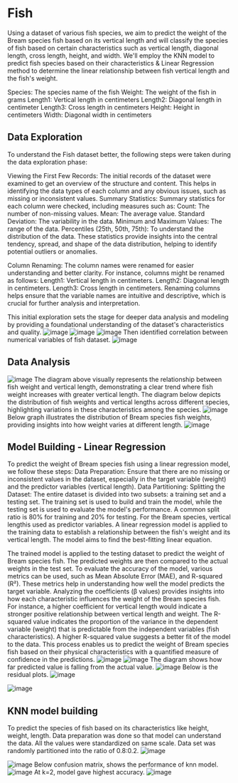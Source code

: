 # Fish
Using a dataset of various fish species, we aim to predict the weight of the Bream species fish based on its vertical length and will classify the species of fish based on certain characteristics such as vertical length, diagonal length, cross length, height, and width. We'll employ the KNN model to predict fish species based on their characteristics & Linear Regression method to determine the linear relationship between fish vertical length and the fish's weight.

  Species: The species name of the fish
  Weight: The weight of the fish in grams
  Length1: Vertical length in centimeters
  Length2: Diagonal length in centimeter
  Length3: Cross length in centimeters
  Height: Height in centimeters
  Width: Diagonal width in centimeters

## Data Exploration
To understand the Fish dataset better, the following steps were taken during the data exploration phase:

Viewing the First Few Records: The initial records of the dataset were examined to get an overview of the structure and content. This helps in identifying the data types of each column and any obvious issues, such as missing or inconsistent values.
Summary Statistics: Summary statistics for each column were checked, including measures such as:
Count: The number of non-missing values.
Mean: The average value.
Standard Deviation: The variability in the data.
Minimum and Maximum Values: The range of the data.
Percentiles (25th, 50th, 75th): To understand the distribution of the data.
These statistics provide insights into the central tendency, spread, and shape of the data distribution, helping to identify potential outliers or anomalies.

Column Renaming: The column names were renamed for easier understanding and better clarity. For instance, columns might be renamed as follows:
Length1: Vertical length in centimeters.
Length2: Diagonal length in centimeters.
Length3: Cross length in centimeters.
Renaming columns helps ensure that the variable names are intuitive and descriptive, which is crucial for further analysis and interpretation.

This initial exploration sets the stage for deeper data analysis and modeling by providing a foundational understanding of the dataset's characteristics and quality.
![image](https://github.com/user-attachments/assets/855cd03e-42d0-4750-8c03-b6c0a0872208)
![image](https://github.com/user-attachments/assets/95ab1724-e16c-46d9-9837-cd9c1be2690f)
![image](https://github.com/user-attachments/assets/a27e4467-0afa-42c2-a93c-47502733af2d)
Then identified correlation between numerical variables of fish dataset. 
![image](https://github.com/user-attachments/assets/50bae631-e35a-46a5-b8ab-13b91e6d12ca)

## Data Analysis
![image](https://github.com/user-attachments/assets/8cd4ee48-4a64-4c6d-bc22-693e1dcdca05)
The diagram above visually represents the relationship between fish weight and vertical length, demonstrating a clear trend where fish weight increases with greater vertical length. The diagram below depicts the distribution of fish weights and vertical lengths across different species, highlighting variations in these characteristics among the species.
![image](https://github.com/user-attachments/assets/27393aa1-f1c6-47ec-a80e-03b6a2b52d4f)
Below graph illustrates the distribution of Bream species fish weights, providing insights into how weight varies at different length.
![image](https://github.com/user-attachments/assets/c5bdb16a-3d5d-4e57-9925-e9069a0193a8)

## Model Building - Linear Regression
To predict the weight of Bream species fish using a linear regression model, we follow these steps:
Data Preparation:
Ensure that there are no missing or inconsistent values in the dataset, especially in the target variable (weight) and the predictor variables (vertical length).
Data Partitioning:
Splitting the Dataset: The entire dataset is divided into two subsets: a training set and a testing set. The training set is used to build and train the model, while the testing set is used to evaluate the model's performance. A common split ratio is 80% for training and 20% for testing.
For the Bream species, vertical lengthis used as predictor variables.
A linear regression model is applied to the training data to establish a relationship between the fish's weight and its vertical length. The model aims to find the best-fitting linear equation.

The trained model is applied to the testing dataset to predict the weight of Bream species fish. The predicted weights are then compared to the actual weights in the test set. To evaluate the accuracy of the model, various metrics can be used, such as Mean Absolute Error (MAE), and R-squared (R²). These metrics help in understanding how well the model predicts the target variable.
Analyzing the coefficients (β values) provides insights into how each characteristic influences the weight of the Bream species fish. For instance, a higher coefficient for vertical length would indicate a stronger positive relationship between vertical length and weight. The R-squared value indicates the proportion of the variance in the dependent variable (weight) that is predictable from the independent variables (fish characteristics). A higher R-squared value suggests a better fit of the model to the data. This process enables us to predict the weight of Bream species fish based on their physical characteristics with a quantified measure of confidence in the predictions.
![image](https://github.com/user-attachments/assets/c710028d-6f2b-4bb0-934a-7ca7ca682f95)
![image](https://github.com/user-attachments/assets/9ef1cb12-d80f-4673-b3d6-6176e59a732a)
The diagram shows how far predicted value is falling from the actual value.
![image](https://github.com/user-attachments/assets/de77c8f5-8e00-4c43-a445-a03f7d01a38b)
Below is the residual plots.
![image](https://github.com/user-attachments/assets/bd3b3a44-081e-4a3c-868a-b29cf0c50524)

![image](https://github.com/user-attachments/assets/db186a70-5ac9-4868-aac1-2e6b9b9bc6f7)

## KNN model building 
To predict the species of fish based on its characteristics like height, weight, length.
Data preparation was done so that model can understand the data. 
All the values were standardized on same scale. Data set was randomly partitioned into the ratio of 0.8:0.2.
![image](https://github.com/user-attachments/assets/61688ba1-8b5d-4991-b3c0-67e65eeb1ad8)

![image](https://github.com/user-attachments/assets/01a98397-f935-4ba7-b093-69078d2065c5)
Below confusion matrix, shows the performance of knn model. 
![image](https://github.com/user-attachments/assets/4b1f4b41-35e6-4355-95c9-9ba1f665a7d7)
At k=2, model gave highest accuracy.
![image](https://github.com/user-attachments/assets/84225393-b360-48d9-8b88-acd370c321d5)







